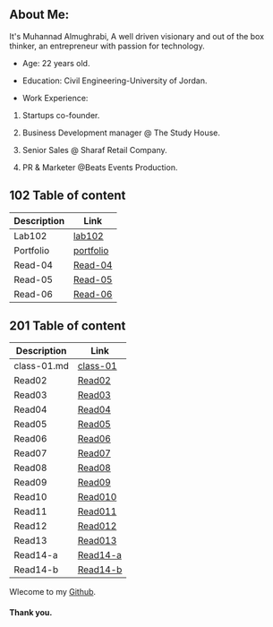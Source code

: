   
## About Me:


It's Muhannad Almughrabi, A well driven visionary and out of the box thinker, an entrepreneur with passion for technology.
  

- Age: 22 years old.

- Education: Civil Engineering-University of Jordan.

- Work Experience:  

1. Startups co-founder.

2. Business Development manager @ The Study House.
  
3. Senior Sales @ Sharaf Retail Company.

4. PR & Marketer @Beats Events Production.

##  102 Table of content

Description | Link
------------ | -------------
Lab102 | [lab102](/lab102.md)
Portfolio | [portfolio](portfolio.html)
Read-04 | [Read-04](Read-04.md)
Read-05 | [Read-05](Read-05.md)
Read-06 | [Read-06](Read-06.md)

  

## 201 Table of content

  

Description | Link
------------ | -------------
class-01.md | [class-01](class-01.md)
Read02 | [Read02](201/Read-02.md)
Read03| [Read03](201/Read03.md)
Read04 |[Read04](201/Read04.md)
Read05 | [Read05](201/Read05.md)
Read06| [Read06](201/Read06.md)
Read07 | [Read07](201/Read07.md)
Read08 | [Read08](201/Read08.md)
Read09 | [Read09](201/Read09.md)
Read10 | [Read010](201/Read010.md)
Read11 | [Read011](201/Read011.md)
Read12 | [Read012](201/Read012.md)
Read13 | [Read013](201/Read013.md)
Read14-a |[Read14-a](201/Read14-a.md)
Read14-b | [Read14-b](201/Read14-b.md)  

Wlecome to my [Github](https://github.com/mhn998).

#### Thank you.